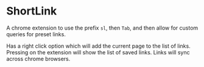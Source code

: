 # ShortLink

A chrome extension to use the prefix `sl`, then `Tab`, and then allow for custom queries for preset links.

Has a right click option which will add the current page to the list of links.
Pressing on the extension will show the list of saved links.
Links will sync across chrome browsers.
